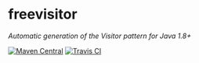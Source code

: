 # freevisitor

_Automatic generation of the Visitor pattern for Java 1.8+_

[![Maven Central](https://img.shields.io/maven-central/v/org.inferred/freevisitor.svg)](http://mvnrepository.com/artifact/org.inferred/freevisitor)
[![Travis CI](https://travis-ci.org/inferred/freevisitor.svg?branch=master)](https://travis-ci.org/inferred/freevisitor)
